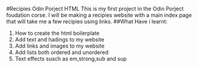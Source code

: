 #Recipies Odin Porject HTML
This is my first project in the Odin Porject foudation corse.
I will be making a recipies website with a main index page that will take me a few recipies using links.
##What Have i learnt:
1. How to create the html boilerplate
2. Add text and hadings to my website
3. Add links and images to my website
4. Add lists both ordered and unordered
5. Text effects susch as em,strong,sub and sup
